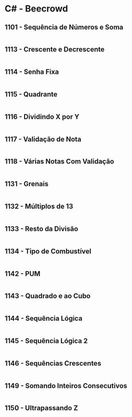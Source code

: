 # C# - Beecrowd

## 1101 - Sequência de Números e Soma

~~~csharp

~~~

## 1113 - Crescente e Decrescente

~~~csharp

~~~

## 1114 - Senha Fixa

~~~csharp

~~~

## 1115 - Quadrante

~~~csharp

~~~

## 1116 - Dividindo X por Y

~~~csharp

~~~

## 1117 - Validação de Nota

~~~csharp

~~~

## 1118 - Várias Notas Com Validação

~~~csharp

~~~

## 1131 - Grenais

~~~csharp

~~~

## 1132 - Múltiplos de 13

~~~csharp

~~~

## 1133 - Resto da Divisão

~~~csharp

~~~

## 1134 - Tipo de Combustível

~~~csharp

~~~

## 1142 - PUM

~~~csharp

~~~

## 1143 - Quadrado e ao Cubo

~~~csharp

~~~

## 1144 - Sequência Lógica

~~~csharp

~~~

## 1145 - Sequência Lógica 2

~~~csharp

~~~

## 1146 - Sequências Crescentes

~~~csharp

~~~

## 1149 - Somando Inteiros Consecutivos

~~~csharp

~~~

## 1150 - Ultrapassando Z

~~~csharp

~~~